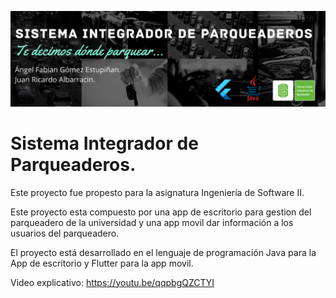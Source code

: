 ![Banner Sistema Integrador de Paqueaderos](banner.png)

# Sistema Integrador de Parqueaderos.

Este proyecto fue propesto para la asignatura Ingeniería de Software II.

Este proyecto esta compuesto por una app de escritorio para gestion del parqueadero de la universidad y una app movil dar información a los usuarios del parqueadero.

El proyecto está desarrollado en el lenguaje de programación Java para la App de escritorio y Flutter para la app movil.

Video explicativo: https://youtu.be/qqpbgQZCTYI
